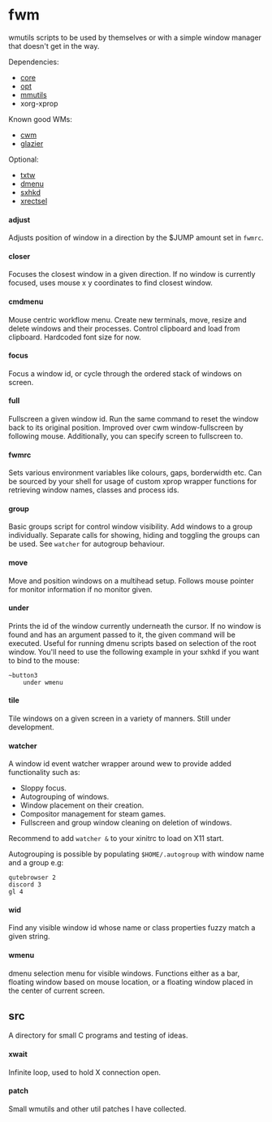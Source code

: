 # fwm

wmutils scripts to be used by themselves or with a simple window manager that
doesn't get in the way.

Dependencies:
- [core](https://github.com/wmutils/core)
- [opt](https://github.com/wmutils/opt)
- [mmutils](https://github.com/pockata/mmutils)
- xorg-xprop

Known good WMs:
- [cwm](https://tools.suckless.org/dmenu)
- [glazier](https://git.z3bra.org/glazier/log.html)

Optional:
- [txtw](https://github.com/baskerville/txtw)
- [dmenu](https://tools.suckless.org/dmenu)
- [sxhkd](https://github.com/baskerville/sxhkd)
- [xrectsel](https://github.com/lolilolicon/xrectsel)

#### adjust

Adjusts position of window in a direction by the $JUMP amount set in `fwmrc`.

#### closer

Focuses the closest window in a given direction. If no window is currently
focused, uses mouse x y coordinates to find closest window.

#### cmdmenu

Mouse centric workflow menu. Create new terminals, move, resize and delete
windows and their processes. Control clipboard and load from clipboard.
Hardcoded font size for now.

#### focus

Focus a window id, or cycle through the ordered stack of windows on screen.

#### full

Fullscreen a given window id. Run the same command to reset the window back to
its original position. Improved over cwm window-fullscreen by following mouse.
Additionally, you can specify screen to fullscreen to.

#### fwmrc

Sets various environment variables like colours, gaps, borderwidth etc. Can be
sourced by your shell for usage of custom xprop wrapper functions for
retrieving window names, classes and process ids.

#### group

Basic groups script for control window visibility. Add windows to a group
individually. Separate calls for showing, hiding and toggling the groups can be
used. See `watcher` for autogroup behaviour.

#### move

Move and position windows on a multihead setup. Follows mouse pointer for
monitor information if no monitor given.

#### under

Prints the id of the window currently underneath the cursor. If no window is
found and has an argument passed to it, the given command will be executed.
Useful for running dmenu scripts based on selection of the root window. You'll
need to use the following example in your sxhkd if you want to bind to the
mouse:

```
~button3
    under wmenu
```

#### tile

Tile windows on a given screen in a variety of manners. Still under
development.

#### watcher

A window id event watcher wrapper around wew to provide added functionality
such as:

- Sloppy focus.
- Autogrouping of windows.
- Window placement on their creation.
- Compositor management for steam games.
- Fullscreen and group window cleaning on deletion of windows.

Recommend to add `watcher &` to your xinitrc to load on X11 start.

Autogrouping is possible by populating `$HOME/.autogroup` with window name and
a group e.g:

```
qutebrowser 2
discord 3
gl 4
```

#### wid

Find any visible window id whose name or class properties fuzzy match a given
string.

#### wmenu

dmenu selection menu for visible windows. Functions either as a bar, floating
window based on mouse location, or a floating window placed in the center of
current screen.

## src

A directory for small C programs and testing of ideas.

#### xwait

Infinite loop, used to hold X connection open.

#### patch

Small wmutils and other util patches I have collected.
